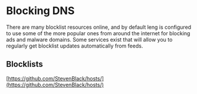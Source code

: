 # Blocking DNS

There are many blocklist resources online, and by default leng is configured to use some of the more popular ones from around the internet for blocking ads and malware domains. Some services exist that will allow you to regularly get blocklist updates automatically from feeds.

## Blocklists

[https://github.com/StevenBlack/hosts/](https://github.com/StevenBlack/hosts/)
